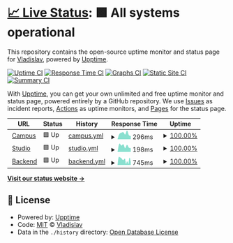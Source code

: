 # [📈 Live Status](https://govtechschool.de): <!--live status--> **🟩 All systems operational**

This repository contains the open-source uptime monitor and status page for [Vladislav](https://govtechschool.de), powered by [Upptime](https://github.com/upptime/upptime).

[![Uptime CI](https://github.com/VladislavNahaba/upptime/workflows/Uptime%20CI/badge.svg)](https://github.com/VladislavNahaba/upptime/actions?query=workflow%3A%22Uptime+CI%22)
[![Response Time CI](https://github.com/VladislavNahaba/upptime/workflows/Response%20Time%20CI/badge.svg)](https://github.com/VladislavNahaba/upptime/actions?query=workflow%3A%22Response+Time+CI%22)
[![Graphs CI](https://github.com/VladislavNahaba/upptime/workflows/Graphs%20CI/badge.svg)](https://github.com/VladislavNahaba/upptime/actions?query=workflow%3A%22Graphs+CI%22)
[![Static Site CI](https://github.com/VladislavNahaba/upptime/workflows/Static%20Site%20CI/badge.svg)](https://github.com/VladislavNahaba/upptime/actions?query=workflow%3A%22Static+Site+CI%22)
[![Summary CI](https://github.com/VladislavNahaba/upptime/workflows/Summary%20CI/badge.svg)](https://github.com/VladislavNahaba/upptime/actions?query=workflow%3A%22Summary+CI%22)

With [Upptime](https://upptime.js.org), you can get your own unlimited and free uptime monitor and status page, powered entirely by a GitHub repository. We use [Issues](https://github.com/VladislavNahaba/upptime/issues) as incident reports, [Actions](https://github.com/VladislavNahaba/upptime/actions) as uptime monitors, and [Pages](https://govtechschool.de) for the status page.

<!--start: status pages-->
<!-- This summary is generated by Upptime (https://github.com/upptime/upptime) -->
<!-- Do not edit this manually, your changes will be overwritten -->
<!-- prettier-ignore -->
| URL | Status | History | Response Time | Uptime |
| --- | ------ | ------- | ------------- | ------ |
| <img alt="" src="https://favicons.githubusercontent.com/campus.govtechschool.de" height="13"> [Campus](https://campus.govtechschool.de) | 🟩 Up | [campus.yml](https://github.com/VladislavNahaba/upptime/commits/HEAD/history/campus.yml) | <details><summary><img alt="Response time graph" src="./graphs/campus/response-time-week.png" height="20"> 296ms</summary><br><a href="https://govtechschool.de/history/campus"><img alt="Response time 296" src="https://img.shields.io/endpoint?url=https%3A%2F%2Fraw.githubusercontent.com%2FVladislavNahaba%2Fupptime%2FHEAD%2Fapi%2Fcampus%2Fresponse-time.json"></a><br><a href="https://govtechschool.de/history/campus"><img alt="24-hour response time 296" src="https://img.shields.io/endpoint?url=https%3A%2F%2Fraw.githubusercontent.com%2FVladislavNahaba%2Fupptime%2FHEAD%2Fapi%2Fcampus%2Fresponse-time-day.json"></a><br><a href="https://govtechschool.de/history/campus"><img alt="7-day response time 296" src="https://img.shields.io/endpoint?url=https%3A%2F%2Fraw.githubusercontent.com%2FVladislavNahaba%2Fupptime%2FHEAD%2Fapi%2Fcampus%2Fresponse-time-week.json"></a><br><a href="https://govtechschool.de/history/campus"><img alt="30-day response time 296" src="https://img.shields.io/endpoint?url=https%3A%2F%2Fraw.githubusercontent.com%2FVladislavNahaba%2Fupptime%2FHEAD%2Fapi%2Fcampus%2Fresponse-time-month.json"></a><br><a href="https://govtechschool.de/history/campus"><img alt="1-year response time 296" src="https://img.shields.io/endpoint?url=https%3A%2F%2Fraw.githubusercontent.com%2FVladislavNahaba%2Fupptime%2FHEAD%2Fapi%2Fcampus%2Fresponse-time-year.json"></a></details> | <details><summary><a href="https://govtechschool.de/history/campus">100.00%</a></summary><a href="https://govtechschool.de/history/campus"><img alt="All-time uptime 100.00%" src="https://img.shields.io/endpoint?url=https%3A%2F%2Fraw.githubusercontent.com%2FVladislavNahaba%2Fupptime%2FHEAD%2Fapi%2Fcampus%2Fuptime.json"></a><br><a href="https://govtechschool.de/history/campus"><img alt="24-hour uptime 100.00%" src="https://img.shields.io/endpoint?url=https%3A%2F%2Fraw.githubusercontent.com%2FVladislavNahaba%2Fupptime%2FHEAD%2Fapi%2Fcampus%2Fuptime-day.json"></a><br><a href="https://govtechschool.de/history/campus"><img alt="7-day uptime 100.00%" src="https://img.shields.io/endpoint?url=https%3A%2F%2Fraw.githubusercontent.com%2FVladislavNahaba%2Fupptime%2FHEAD%2Fapi%2Fcampus%2Fuptime-week.json"></a><br><a href="https://govtechschool.de/history/campus"><img alt="30-day uptime 100.00%" src="https://img.shields.io/endpoint?url=https%3A%2F%2Fraw.githubusercontent.com%2FVladislavNahaba%2Fupptime%2FHEAD%2Fapi%2Fcampus%2Fuptime-month.json"></a><br><a href="https://govtechschool.de/history/campus"><img alt="1-year uptime 100.00%" src="https://img.shields.io/endpoint?url=https%3A%2F%2Fraw.githubusercontent.com%2FVladislavNahaba%2Fupptime%2FHEAD%2Fapi%2Fcampus%2Fuptime-year.json"></a></details>
| <img alt="" src="https://favicons.githubusercontent.com/studio.govtechschool.de" height="13"> [Studio](https://studio.govtechschool.de) | 🟩 Up | [studio.yml](https://github.com/VladislavNahaba/upptime/commits/HEAD/history/studio.yml) | <details><summary><img alt="Response time graph" src="./graphs/studio/response-time-week.png" height="20"> 198ms</summary><br><a href="https://govtechschool.de/history/studio"><img alt="Response time 198" src="https://img.shields.io/endpoint?url=https%3A%2F%2Fraw.githubusercontent.com%2FVladislavNahaba%2Fupptime%2FHEAD%2Fapi%2Fstudio%2Fresponse-time.json"></a><br><a href="https://govtechschool.de/history/studio"><img alt="24-hour response time 198" src="https://img.shields.io/endpoint?url=https%3A%2F%2Fraw.githubusercontent.com%2FVladislavNahaba%2Fupptime%2FHEAD%2Fapi%2Fstudio%2Fresponse-time-day.json"></a><br><a href="https://govtechschool.de/history/studio"><img alt="7-day response time 198" src="https://img.shields.io/endpoint?url=https%3A%2F%2Fraw.githubusercontent.com%2FVladislavNahaba%2Fupptime%2FHEAD%2Fapi%2Fstudio%2Fresponse-time-week.json"></a><br><a href="https://govtechschool.de/history/studio"><img alt="30-day response time 198" src="https://img.shields.io/endpoint?url=https%3A%2F%2Fraw.githubusercontent.com%2FVladislavNahaba%2Fupptime%2FHEAD%2Fapi%2Fstudio%2Fresponse-time-month.json"></a><br><a href="https://govtechschool.de/history/studio"><img alt="1-year response time 198" src="https://img.shields.io/endpoint?url=https%3A%2F%2Fraw.githubusercontent.com%2FVladislavNahaba%2Fupptime%2FHEAD%2Fapi%2Fstudio%2Fresponse-time-year.json"></a></details> | <details><summary><a href="https://govtechschool.de/history/studio">100.00%</a></summary><a href="https://govtechschool.de/history/studio"><img alt="All-time uptime 100.00%" src="https://img.shields.io/endpoint?url=https%3A%2F%2Fraw.githubusercontent.com%2FVladislavNahaba%2Fupptime%2FHEAD%2Fapi%2Fstudio%2Fuptime.json"></a><br><a href="https://govtechschool.de/history/studio"><img alt="24-hour uptime 100.00%" src="https://img.shields.io/endpoint?url=https%3A%2F%2Fraw.githubusercontent.com%2FVladislavNahaba%2Fupptime%2FHEAD%2Fapi%2Fstudio%2Fuptime-day.json"></a><br><a href="https://govtechschool.de/history/studio"><img alt="7-day uptime 100.00%" src="https://img.shields.io/endpoint?url=https%3A%2F%2Fraw.githubusercontent.com%2FVladislavNahaba%2Fupptime%2FHEAD%2Fapi%2Fstudio%2Fuptime-week.json"></a><br><a href="https://govtechschool.de/history/studio"><img alt="30-day uptime 100.00%" src="https://img.shields.io/endpoint?url=https%3A%2F%2Fraw.githubusercontent.com%2FVladislavNahaba%2Fupptime%2FHEAD%2Fapi%2Fstudio%2Fuptime-month.json"></a><br><a href="https://govtechschool.de/history/studio"><img alt="1-year uptime 100.00%" src="https://img.shields.io/endpoint?url=https%3A%2F%2Fraw.githubusercontent.com%2FVladislavNahaba%2Fupptime%2FHEAD%2Fapi%2Fstudio%2Fuptime-year.json"></a></details>
| <img alt="" src="https://favicons.githubusercontent.com/backend.govtechschool.de" height="13"> [Backend](https://backend.govtechschool.de/admin) | 🟩 Up | [backend.yml](https://github.com/VladislavNahaba/upptime/commits/HEAD/history/backend.yml) | <details><summary><img alt="Response time graph" src="./graphs/backend/response-time-week.png" height="20"> 745ms</summary><br><a href="https://govtechschool.de/history/backend"><img alt="Response time 745" src="https://img.shields.io/endpoint?url=https%3A%2F%2Fraw.githubusercontent.com%2FVladislavNahaba%2Fupptime%2FHEAD%2Fapi%2Fbackend%2Fresponse-time.json"></a><br><a href="https://govtechschool.de/history/backend"><img alt="24-hour response time 745" src="https://img.shields.io/endpoint?url=https%3A%2F%2Fraw.githubusercontent.com%2FVladislavNahaba%2Fupptime%2FHEAD%2Fapi%2Fbackend%2Fresponse-time-day.json"></a><br><a href="https://govtechschool.de/history/backend"><img alt="7-day response time 745" src="https://img.shields.io/endpoint?url=https%3A%2F%2Fraw.githubusercontent.com%2FVladislavNahaba%2Fupptime%2FHEAD%2Fapi%2Fbackend%2Fresponse-time-week.json"></a><br><a href="https://govtechschool.de/history/backend"><img alt="30-day response time 745" src="https://img.shields.io/endpoint?url=https%3A%2F%2Fraw.githubusercontent.com%2FVladislavNahaba%2Fupptime%2FHEAD%2Fapi%2Fbackend%2Fresponse-time-month.json"></a><br><a href="https://govtechschool.de/history/backend"><img alt="1-year response time 745" src="https://img.shields.io/endpoint?url=https%3A%2F%2Fraw.githubusercontent.com%2FVladislavNahaba%2Fupptime%2FHEAD%2Fapi%2Fbackend%2Fresponse-time-year.json"></a></details> | <details><summary><a href="https://govtechschool.de/history/backend">100.00%</a></summary><a href="https://govtechschool.de/history/backend"><img alt="All-time uptime 100.00%" src="https://img.shields.io/endpoint?url=https%3A%2F%2Fraw.githubusercontent.com%2FVladislavNahaba%2Fupptime%2FHEAD%2Fapi%2Fbackend%2Fuptime.json"></a><br><a href="https://govtechschool.de/history/backend"><img alt="24-hour uptime 100.00%" src="https://img.shields.io/endpoint?url=https%3A%2F%2Fraw.githubusercontent.com%2FVladislavNahaba%2Fupptime%2FHEAD%2Fapi%2Fbackend%2Fuptime-day.json"></a><br><a href="https://govtechschool.de/history/backend"><img alt="7-day uptime 100.00%" src="https://img.shields.io/endpoint?url=https%3A%2F%2Fraw.githubusercontent.com%2FVladislavNahaba%2Fupptime%2FHEAD%2Fapi%2Fbackend%2Fuptime-week.json"></a><br><a href="https://govtechschool.de/history/backend"><img alt="30-day uptime 100.00%" src="https://img.shields.io/endpoint?url=https%3A%2F%2Fraw.githubusercontent.com%2FVladislavNahaba%2Fupptime%2FHEAD%2Fapi%2Fbackend%2Fuptime-month.json"></a><br><a href="https://govtechschool.de/history/backend"><img alt="1-year uptime 100.00%" src="https://img.shields.io/endpoint?url=https%3A%2F%2Fraw.githubusercontent.com%2FVladislavNahaba%2Fupptime%2FHEAD%2Fapi%2Fbackend%2Fuptime-year.json"></a></details>

<!--end: status pages-->

[**Visit our status website →**](https://govtechschool.de)

## 📄 License

- Powered by: [Upptime](https://github.com/upptime/upptime)
- Code: [MIT](./LICENSE) © [Vladislav](https://govtechschool.de)
- Data in the `./history` directory: [Open Database License](https://opendatacommons.org/licenses/odbl/1-0/)
